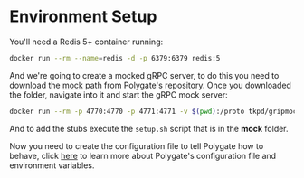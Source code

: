 # Environment Setup

You'll need a Redis 5+ container running:

```bash
docker run --rm --name=redis -d -p 6379:6379 redis:5
```

And we're going to create a mocked gRPC server, to do this you need to download the [mock](https://github.com/gamaops/polygate/tree/master/examples/mock) path from Polygate's repository. Once you downloaded the folder, navigate into it and start the gRPC mock server:

```bash
docker run --rm -p 4770:4770 -p 4771:4771 -v $(pwd):/proto tkpd/gripmock /proto/mock.proto
```

And to add the stubs execute the `setup.sh` script that is in the **mock** folder.

Now you need to create the configuration file to tell Polygate how to behave, click [here](getting-started/configuration) to learn more about Polygate's configuration file and environment variables.